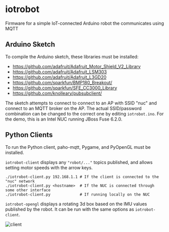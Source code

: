 # iotrobot
Firmware for a simple IoT-connected Arduino robot the communicates using MQTT

## Arduino Sketch
To compile the Arduino sketch, these libraries must be installed:
 *   https://github.com/adafruit/Adafruit_Motor_Shield_V2_Library
 *   https://github.com/adafruit/Adafruit_LSM303
 *   https://github.com/adafruit/Adafruit_L3GD20
 *   https://github.com/sparkfun/BMP180_Breakout/
 *   https://github.com/sparkfun/SFE_CC3000_Library
 *   https://github.com/knolleary/pubsubclient/

The sketch attempts to connect to connect to an AP with SSID "nuc" and connect to an MQTT broker on the AP.  The actual SSID/password combination can be changed to the correct one by editing `iotrobot.ino`.  For the demo, this is an Intel NUC running JBoss Fuse 6.2.0.

## Python Clients
To run the Python client, paho-mqtt, Pygame, and PyOpenGL must be installed.

`iotrobot-client` displays any `"robot/..."` topics published, and allows setting motor speeds with the arrow keys.

    ./iotrobot-client.py 192.168.1.1 # If the client is connected to the "nuc" network
    ./iotrobot-client.py <hostname>  # If the NUC is connected through some other interface
    ./iotrobot-client.py             # If running locally on the NUC

`iotrobot-opengl` displays a rotating 3d box based on the IMU values published by the robot. It can be run with the same options as `iotrobot-client`.

![client](https://cloud.githubusercontent.com/assets/3964980/8552983/3f574812-24ae-11e5-89e5-a5864acf040b.png)
